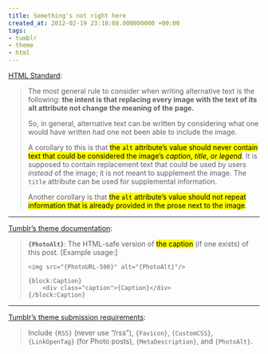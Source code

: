 ```yaml
---
title: Something's not right here
created_at: 2012-02-19 23:18:08.000000000 +00:00
tags:
- tumblr
- theme
- html
---
```


[HTML
Standard](http://www.whatwg.org/specs/web-apps/current-work/multipage/embedded-content-1.html#general-guidelines):

> The most general rule to consider when writing alternative text is the
> following: **the intent is that replacing every image with the text of
> its alt attribute not change the meaning of the page.**
>
> So, in general, alternative text can be written by considering what
> one would have written had one not been able to include the image.
>
> A corollary to this is that <mark>the `alt` attribute’s value should
> never contain text that could be considered the image’s *caption*,
> *title*, or *legend*</mark>. It is supposed to contain replacement
> text that could be used by users *instead* of the image; it is not
> meant to supplement the image. The `title` attribute can be used for
> supplemental information.
>
> Another corollary is that <mark>the `alt` attribute’s value should not
> repeat information that is already provided in the prose next to the
> image</mark>.

------------------------------------------------------------------------

[Tumblr’s theme
documentation](http://www.tumblr.com/docs/en/custom_themes#photo-posts):

> **`{PhotoAlt}`**: The HTML-safe version of <mark>the caption</mark>
> (if one exists) of this post. \[Example usage:\]
>
>     <img src="{PhotoURL-500}" alt="{PhotoAlt}"/>
>
>     {block:Caption}
>         <div class="caption">{Caption}</div>
>     {/block:Caption}

------------------------------------------------------------------------

[Tumblr’s theme submission
requirements](http://www.tumblr.com/themes/new):

> Include `{RSS}` (never use “/rss”), `{Favicon}`, `{CustomCSS}`,
> `{LinkOpenTag}` (for Photo posts), `{MetaDescription}`, and
> `{PhotoAlt}`.
